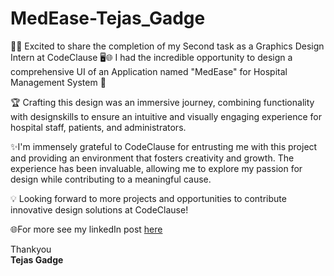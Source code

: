 # MedEase-Tejas_Gadge
🎨✨ Excited to share the completion of my Second task as a Graphics Design Intern at CodeClause 🖥️🌐 I had the incredible opportunity to design a comprehensive UI of an Application named "MedEase" for Hospital Management System 🏥

🏆 Crafting this design was an immersive journey, combining functionality with designskills to ensure an intuitive and visually engaging experience for hospital staff, patients, and administrators.

✨I'm immensely grateful to CodeClause for entrusting me with this project and providing an environment that fosters creativity and growth. The experience has been invaluable, allowing me to explore my passion for design while contributing to a meaningful cause.

💡 Looking forward to more projects and opportunities to contribute innovative design solutions at CodeClause!

🌐For more see my linkedIn post <a href="https://www.linkedin.com/posts/tejas-gadge-8a395b258_graphicsdesign-hospitalmanagement-designinnovation-activity-7129065052799741953-HEJi?utm_source=share&utm_medium=member_desktop">here</a>

Thankyou <br>
<b>Tejas Gadge</b>
